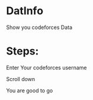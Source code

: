 # DatInfo
 Show you codeforces Data

# Steps:
 Enter Your codeforces username

 Scroll down
 
 You are good to go